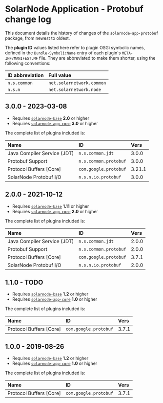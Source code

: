 # SolarNode Application - Protobuf change log

This document details the history of changes of the `solarnode-app-protobuf` package, from newest to
oldest.

The **plugin ID** values listed here refer to plugin OSGi symbolic names, defined in the
`Bundle-SymbolicName` entry of each plugin's `META-INF/MANIFEST.MF` file. They are abbreviated to
make them shorter, using the following conventions:

| ID abbreviation | Full value                |
|:----------------|:--------------------------|
| `n.s.common`    | `net.solarnetwork.common` |
| `n.s.n`         | `net.solarnetwork.node`   |

## 3.0.0 - 2023-03-08

 * Requires [`solarnode-base`](../../solarnode-base/debian) **2.0** or higher
 * Requires [`solarnode-app-core`](../../solarnode-app-core/debian) **3.0** or higher

The complete list of plugins included is:

| Name                        | ID                    | Vers   |
|:----------------------------|:----------------------|:-------|
| Java Compiler Service (JDT) | `n.s.common.jdt`      | 3.0.0  |
| Protobuf Support            | `n.s.common.protobuf` | 3.0.0  |
| Protocol Buffers [Core]     | `com.google.protobuf` | 3.21.1 |
| SolarNode Protobuf I/O      | `n.s.n.io.protobuf`   | 3.0.0  |


## 2.0.0 - 2021-10-12

 * Requires [`solarnode-base`](../../solarnode-base/debian) **1.11** or higher
 * Requires [`solarnode-app-core`](../../solarnode-app-core/debian) **2.0** or higher

The complete list of plugins included is:

| Name                        | ID                    | Vers  |
|:----------------------------|:----------------------|:------|
| Java Compiler Service (JDT) | `n.s.common.jdt`      | 2.0.0 |
| Protobuf Support            | `n.s.common.protobuf` | 2.0.0 |
| Protocol Buffers [Core]     | `com.google.protobuf` | 3.7.1 |
| SolarNode Protobuf I/O      | `n.s.n.io.protobuf`   | 2.0.0 |


## 1.1.0 - TODO

 * Requires [`solarnode-base`](../../solarnode-base/debian) **1.2** or higher
 * Requires [`solarnode-app-core`](../../solarnode-app-core/debian) **1.0** or higher

The complete list of plugins included is:

| Name                    | ID                    | Vers  |
|:------------------------|:----------------------|:------|
| Protocol Buffers [Core] | `com.google.protobuf` | 3.7.1 |

## 1.0.0 - 2019-08-26

 * Requires [`solarnode-base`](../../solarnode-base/debian) **1.2** or higher
 * Requires [`solarnode-app-core`](../../solarnode-app-core/debian) **1.0** or higher

The complete list of plugins included is:

| Name                    | ID                    | Vers  |
|:------------------------|:----------------------|:------|
| Protocol Buffers [Core] | `com.google.protobuf` | 3.7.1 |
